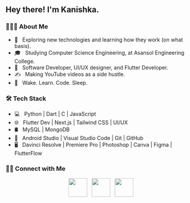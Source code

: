 <h2> Hey there! I'm Kanishka.</h2>

<h3> 👨🏻‍💻 About Me </h3>

- 🤔 &nbsp; Exploring new technologies and learning how they work (on what basis).  
- 🎓 &nbsp; Studying Computer Science Engineering, at Asansol Engineering College.  
- 💼 &nbsp; Software Developer, UI/UX designer, and Flutter Developer.  
- ✍️ &nbsp; Making YouTube videos as a side hustle.  
- 🥱 &nbsp; Wake. Learn. Code. Sleep.  

<h3>🛠 Tech Stack</h3>

- 💻 &nbsp; Python | Dart | C | JavaScript  
- 🌐 &nbsp; Flutter Dev | Next.js | Tailwind CSS | UI/UX  
- 🛢 &nbsp; MySQL | MongoDB
- 🔧 &nbsp; Android Studio | Visual Studio Code | Git | GitHub  
- 🖥 &nbsp; Davinci Resolve | Premiere Pro | Photoshop | Canva | Figma | FlutterFlow  

<h3> 🤝🏻 Connect with Me </h3>

<p align="center">
&nbsp; <a href="https://twitter.com/kanishkaadz" target="_blank" rel="noopener noreferrer"><img src="https://img.icons8.com/plasticine/100/000000/twitter.png" width="50" /></a>  
&nbsp; <a href="https://www.instagram.com/kanishkaadz/" target="_blank" rel="noopener noreferrer"><img src="https://img.icons8.com/plasticine/100/000000/instagram-new.png" width="50" /></a>  
&nbsp; <a href="https://www.linkedin.com/in/kanishkadz/" target="_blank" rel="noopener noreferrer"><img src="https://img.icons8.com/plasticine/100/000000/linkedin.png" width="50" /></a>  
</p>
